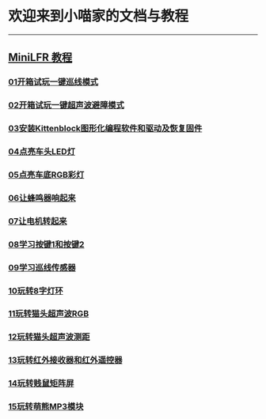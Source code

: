 # 欢迎来到小喵家的文档与教程


----------

## [MiniLFR 教程](/minilfr)
### [01开箱试玩一键巡线模式](/minilfr/01开箱试玩一键巡线模式.md)
### [02开箱试玩一键超声波避障模式](/minilfr/02开箱试玩一键超声波避障模式.md)
### [03安装Kittenblock图形化编程软件和驱动及恢复固件](/minilfr/03安装Kittenblock图形化编程软件和驱动及恢复固件.md)
### [04点亮车头LED灯](/minilfr/04点亮车头LED灯.md)
### [05点亮车底RGB彩灯](/minilfr/05点亮车底RGB彩灯.md)
### [06让蜂鸣器响起来](/minilfr/06让蜂鸣器响起来.md)
### [07让电机转起来](/minilfr/07让电机转起来.md)
### [08学习按键1和按键2](/minilfr/08学习按键1和按键2.md)
### [09学习巡线传感器](/minilfr/09学习巡线传感器.md)
### [10玩转8字灯环](/minilfr/10玩转8字灯环.md)
### [11玩转猫头超声波RGB](/minilfr/11玩转猫头超声波RGB.md)
### [12玩转猫头超声波测距](/minilfr/12玩转猫头超声波测距.md)
### [13玩转红外接收器和红外遥控器](/minilfr/13玩转红外接收器和红外遥控器.md)
### [14玩转贱鼠矩阵屏](/minilfr/14玩转贱鼠矩阵屏.md)
### [15玩转萌熊MP3模块](/minilfr/15玩转萌熊MP3模块.md)